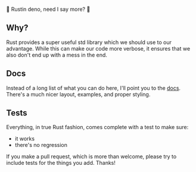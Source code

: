 🦕 Rustin deno, need I say more? 🦕

## Why?
Rust provides a super useful std library which we should use to our advantage. While this can make our code more verbose, it ensures that we also don't end up with a mess in the end.

## Docs
Instead of a long list of what you can do here, I'll point you to the [docs](). There's a much nicer layout, examples, and proper styling.

## Tests
Everything, in true Rust fashion, comes complete with a test to make sure:
- it works
- there's no regression

If you make a pull request, which is more than welcome, please try to include
tests for the things you add. Thanks!